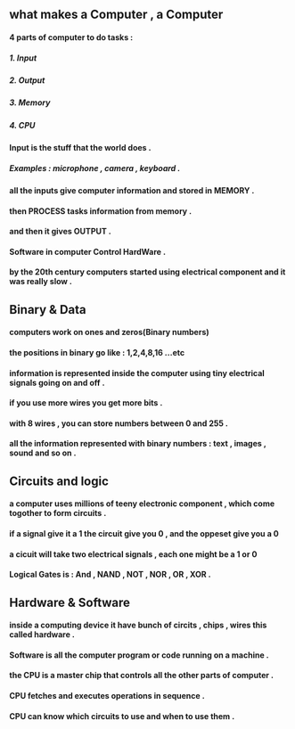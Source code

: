 ## what makes a Computer , a Computer
#### 4 parts of computer to do tasks :
##### 1. Input
##### 2. Output
##### 3. Memory
##### 4. CPU
#### Input is the stuff that the world does .
##### Examples : microphone , camera , keyboard .
#### all the inputs give computer information and stored in MEMORY .
#### then PROCESS tasks information from memory .
#### and then it gives OUTPUT .
#### Software in computer Control HardWare .
#### by the 20th century computers started using electrical component and it was really slow .

## Binary & Data
#### computers work on ones and zeros(Binary numbers)
#### the positions in binary go like : 1,2,4,8,16 ...etc 
#### information is represented inside the computer using tiny electrical signals going on and off .
#### if you use more wires you get more bits .
#### with 8 wires , you can store numbers between 0 and 255 .
#### all the information represented with binary numbers : text , images , sound and so on .
 
## Circuits and logic 
#### a computer uses millions of teeny electronic component , which come togother to form circuits .
#### if a  signal give it a 1 the circuit give you 0 , and the oppeset give you a 0
#### a cicuit will take two electrical signals , each one might be a 1 or 0
#### Logical Gates is : And , NAND , NOT , NOR , OR , XOR .

## Hardware & Software 
#### inside a computing device it have bunch of circits , chips , wires this called hardware .
#### Software is all the computer program or code running on a machine .
#### the CPU is a master chip that controls all the other parts of computer .
#### CPU fetches and executes operations in sequence . 
#### CPU can know which circuits to use and when to use them .